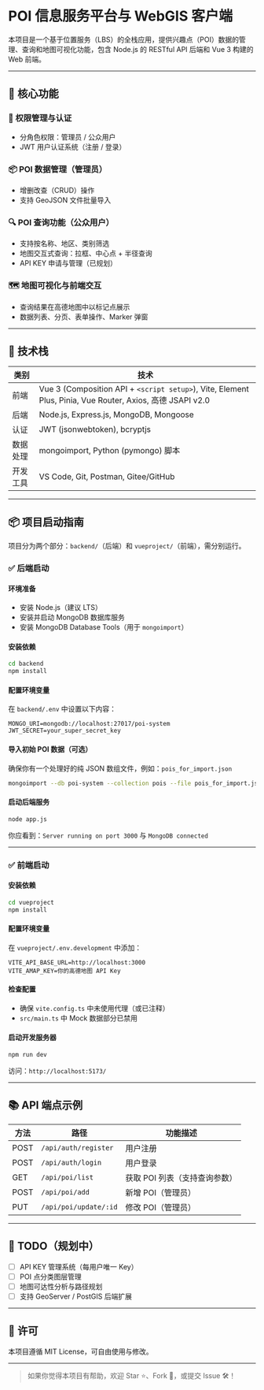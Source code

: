 # POI 信息服务平台与 WebGIS 客户端

本项目是一个基于位置服务（LBS）的全栈应用，提供兴趣点（POI）数据的管理、查询和地图可视化功能，包含 Node.js 的 RESTful API 后端和 Vue 3 构建的 Web 前端。

---

## 🚀 核心功能

### 🔐 权限管理与认证

* 分角色权限：管理员 / 公众用户
* JWT 用户认证系统（注册 / 登录）

### 📦 POI 数据管理（管理员）

* 增删改查（CRUD）操作
* 支持 GeoJSON 文件批量导入

### 🔍 POI 查询功能（公众用户）

* 支持按名称、地区、类别筛选
* 地图交互式查询：拉框、中心点 + 半径查询
* API KEY 申请与管理（已规划）

### 🗺️ 地图可视化与前端交互

* 查询结果在高德地图中以标记点展示
* 数据列表、分页、表单操作、Marker 弹窗

---

## 🧱 技术栈

| 类别   | 技术                                                                                                      |
| ---- | ------------------------------------------------------------------------------------------------------- |
| 前端   | Vue 3 (Composition API + `<script setup>`), Vite, Element Plus, Pinia, Vue Router, Axios, 高德 JSAPI v2.0 |
| 后端   | Node.js, Express.js, MongoDB, Mongoose                                                                  |
| 认证   | JWT (jsonwebtoken), bcryptjs                                                                            |
| 数据处理 | mongoimport, Python (pymongo) 脚本                                                                        |
| 开发工具 | VS Code, Git, Postman, Gitee/GitHub                                                                     |

---

## 📦 项目启动指南

项目分为两个部分：`backend/`（后端）和 `vueproject/`（前端），需分别运行。

### ✅ 后端启动

#### 环境准备

* 安装 Node.js（建议 LTS）
* 安装并启动 MongoDB 数据库服务
* 安装 MongoDB Database Tools（用于 `mongoimport`）

#### 安装依赖

```bash
cd backend
npm install
```

#### 配置环境变量

在 `backend/.env` 中设置以下内容：

```env
MONGO_URI=mongodb://localhost:27017/poi-system
JWT_SECRET=your_super_secret_key
```

#### 导入初始 POI 数据（可选）

确保你有一个处理好的纯 JSON 数组文件，例如：`pois_for_import.json`

```bash
mongoimport --db poi-system --collection pois --file pois_for_import.json --jsonArray
```

#### 启动后端服务

```bash
node app.js
```

你应看到：`Server running on port 3000` 与 `MongoDB connected`

---

### ✅ 前端启动

#### 安装依赖

```bash
cd vueproject
npm install
```

#### 配置环境变量

在 `vueproject/.env.development` 中添加：

```env
VITE_API_BASE_URL=http://localhost:3000
VITE_AMAP_KEY=你的高德地图 API Key
```

#### 检查配置

* 确保 `vite.config.ts` 中未使用代理（或已注释）
* `src/main.ts` 中 Mock 数据部分已禁用

#### 启动开发服务器

```bash
npm run dev
```

访问：`http://localhost:5173/`

---

## 📚 API 端点示例

| 方法   | 路径                    | 功能描述              |
| ---- | --------------------- | ----------------- |
| POST | `/api/auth/register`  | 用户注册              |
| POST | `/api/auth/login`     | 用户登录              |
| GET  | `/api/poi/list`       | 获取 POI 列表（支持查询参数） |
| POST | `/api/poi/add`        | 新增 POI（管理员）       |
| PUT  | `/api/poi/update/:id` | 修改 POI（管理员）       |

---

## 📌 TODO（规划中）

* [ ] API KEY 管理系统（每用户唯一 Key）
* [ ] POI 点分类图层管理
* [ ] 地图可达性分析与路径规划
* [ ] 支持 GeoServer / PostGIS 后端扩展

---

## 📖 许可

本项目遵循 MIT License，可自由使用与修改。

---

> 如果你觉得本项目有帮助，欢迎 Star ⭐、Fork 🍴，或提交 Issue 🛠️！
